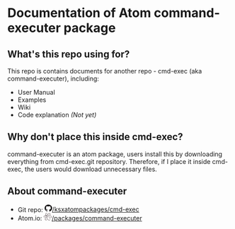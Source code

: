 
# Documentation of Atom command-executer package

## What's this repo using for?
This repo is contains documents for another repo - cmd-exec (aka command-executer), including:
 - User Manual
 - Examples
 - Wiki
 - Code explanation *(Not yet)*

## Why don't place this inside cmd-exec?
command-executer is an atom package, users install this by downloading everything from cmd-exec.git repository. Therefore, if I place it inside cmd-exec, the users would download unnecessary files.

## About command-executer
 * Git repo: [<img src="./images/github-mark-64px.png" style="width: 1.2em; height: 1.2em;">/ksxatompackages/cmd-exec](https://github.com/ksxatompackages/cmd-exec.git)
 * Atom.io: [<img src="./images/atom.io.icon.png" style="width: 1.3em; height: 1.2em;">/packages/command-executer](https://atom.io/packages/command-executer)
